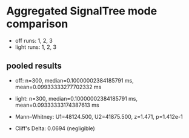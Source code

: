 # Aggregated SignalTree mode comparison

- off runs: 1, 2, 3
- light runs: 1, 2, 3

## pooled results

- off: n=300, median=0.10000002384185791 ms, mean=0.09933333277702332 ms
- light: n=300, median=0.10000002384185791 ms, mean=0.09333333174387613 ms

- Mann–Whitney: U1=48124.500, U2=41875.500, z=1.471, p=1.412e-1
- Cliff's Delta: 0.0694 (negligible)
